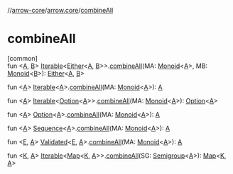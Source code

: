 //[arrow-core](../../index.md)/[arrow.core](index.md)/[combineAll](combine-all.md)

# combineAll

[common]\
fun &lt;[A](combine-all.md), [B](combine-all.md)&gt; [Iterable](https://kotlinlang.org/api/latest/jvm/stdlib/kotlin.collections/-iterable/index.html)&lt;[Either](-either/index.md)&lt;[A](combine-all.md), [B](combine-all.md)&gt;&gt;.[combineAll](combine-all.md)(MA: [Monoid](../arrow.typeclasses/-monoid/index.md)&lt;[A](combine-all.md)&gt;, MB: [Monoid](../arrow.typeclasses/-monoid/index.md)&lt;[B](combine-all.md)&gt;): [Either](-either/index.md)&lt;[A](combine-all.md), [B](combine-all.md)&gt;

fun &lt;[A](combine-all.md)&gt; [Iterable](https://kotlinlang.org/api/latest/jvm/stdlib/kotlin.collections/-iterable/index.html)&lt;[A](combine-all.md)&gt;.[combineAll](combine-all.md)(MA: [Monoid](../arrow.typeclasses/-monoid/index.md)&lt;[A](combine-all.md)&gt;): [A](combine-all.md)

fun &lt;[A](combine-all.md)&gt; [Iterable](https://kotlinlang.org/api/latest/jvm/stdlib/kotlin.collections/-iterable/index.html)&lt;[Option](-option/index.md)&lt;[A](combine-all.md)&gt;&gt;.[combineAll](combine-all.md)(MA: [Monoid](../arrow.typeclasses/-monoid/index.md)&lt;[A](combine-all.md)&gt;): [Option](-option/index.md)&lt;[A](combine-all.md)&gt;

fun &lt;[A](combine-all.md)&gt; [Option](-option/index.md)&lt;[A](combine-all.md)&gt;.[combineAll](combine-all.md)(MA: [Monoid](../arrow.typeclasses/-monoid/index.md)&lt;[A](combine-all.md)&gt;): [A](combine-all.md)

fun &lt;[A](combine-all.md)&gt; [Sequence](https://kotlinlang.org/api/latest/jvm/stdlib/kotlin.sequences/-sequence/index.html)&lt;[A](combine-all.md)&gt;.[combineAll](combine-all.md)(MA: [Monoid](../arrow.typeclasses/-monoid/index.md)&lt;[A](combine-all.md)&gt;): [A](combine-all.md)

fun &lt;[E](combine-all.md), [A](combine-all.md)&gt; [Validated](-validated/index.md)&lt;[E](combine-all.md), [A](combine-all.md)&gt;.[combineAll](combine-all.md)(MA: [Monoid](../arrow.typeclasses/-monoid/index.md)&lt;[A](combine-all.md)&gt;): [A](combine-all.md)

fun &lt;[K](combine-all.md), [A](combine-all.md)&gt; [Iterable](https://kotlinlang.org/api/latest/jvm/stdlib/kotlin.collections/-iterable/index.html)&lt;[Map](https://kotlinlang.org/api/latest/jvm/stdlib/kotlin.collections/-map/index.html)&lt;[K](combine-all.md), [A](combine-all.md)&gt;&gt;.[combineAll](combine-all.md)(SG: [Semigroup](../arrow.typeclasses/-semigroup/index.md)&lt;[A](combine-all.md)&gt;): [Map](https://kotlinlang.org/api/latest/jvm/stdlib/kotlin.collections/-map/index.html)&lt;[K](combine-all.md), [A](combine-all.md)&gt;
